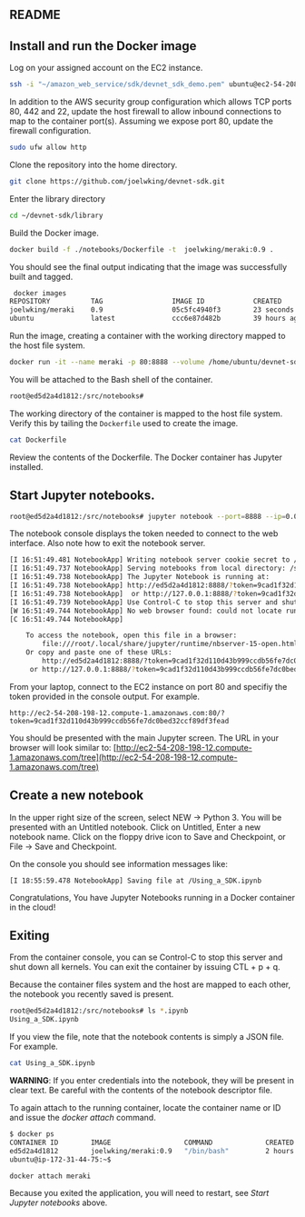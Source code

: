 README
------

## Install and run the Docker image

Log on your assigned account on the EC2 instance.

```bash
ssh -i "~/amazon_web_service/sdk/devnet_sdk_demo.pem" ubuntu@ec2-54-208-198-12.compute-1.amazonaws.com
```

In addition to the AWS security group configuration which allows TCP ports 80, 442 and 22, update the host firewall to allow inbound connections to map to the container port(s). Assuming we expose port 80, update the firewall configuration.

```bash
sudo ufw allow http
```
Clone the repository into the home directory.
```bash
git clone https://github.com/joelwking/devnet-sdk.git
```
Enter the library directory
```bash
cd ~/devnet-sdk/library
```

Build the Docker image.
```bash
docker build -f ./notebooks/Dockerfile -t  joelwking/meraki:0.9 .

```
You should see the final output indicating that the image was successfully built and tagged.
```bash
 docker images
REPOSITORY          TAG                 IMAGE ID            CREATED             SIZE
joelwking/meraki    0.9                 05c5fc4940f3        23 seconds ago      576MB
ubuntu              latest              ccc6e87d482b        39 hours ago        64.2MB
```

Run the image, creating a container with the working directory mapped to the host file system.
```bash
docker run -it --name meraki -p 80:8888 --volume /home/ubuntu/devnet-sdk/library/notebooks:/src/notebooks joelwking/meraki:0.9
```

You will be attached to the Bash shell of the container.
```bash
root@ed5d2a4d1812:/src/notebooks#
```
The working directory of the container is mapped to the host file system. Verify this by tailing the `Dockerfile` used to create the image.
```bash
cat Dockerfile
```
Review the contents of the Dockerfile. The Docker container has Jupyter installed. 

## Start Jupyter notebooks.

```bash
root@ed5d2a4d1812:/src/notebooks# jupyter notebook --port=8888 --ip=0.0.0.0 --allow-root
```
The notebook console displays the token needed to connect to the web interface. Also note how to exit the notebook server.
```bash
[I 16:51:49.481 NotebookApp] Writing notebook server cookie secret to /root/.local/share/jupyter/runtime/notebook_cookie_secret
[I 16:51:49.737 NotebookApp] Serving notebooks from local directory: /src/notebooks
[I 16:51:49.738 NotebookApp] The Jupyter Notebook is running at:
[I 16:51:49.738 NotebookApp] http://ed5d2a4d1812:8888/?token=9cad1f32d110d43b999ccdb56fe7dc0bed32ccf89df3fead
[I 16:51:49.738 NotebookApp]  or http://127.0.0.1:8888/?token=9cad1f32d110d43b999ccdb56fe7dc0bed32ccf89df3fead
[I 16:51:49.739 NotebookApp] Use Control-C to stop this server and shut down all kernels (twice to skip confirmation).
[W 16:51:49.744 NotebookApp] No web browser found: could not locate runnable browser.
[C 16:51:49.744 NotebookApp]

    To access the notebook, open this file in a browser:
        file:///root/.local/share/jupyter/runtime/nbserver-15-open.html
    Or copy and paste one of these URLs:
        http://ed5d2a4d1812:8888/?token=9cad1f32d110d43b999ccdb56fe7dc0bed32ccf89df3fead
     or http://127.0.0.1:8888/?token=9cad1f32d110d43b999ccdb56fe7dc0bed32ccf89df3fead

```
From your laptop, connect to the EC2 instance on port 80 and specifiy the token provided in the console output. For example.
```
http://ec2-54-208-198-12.compute-1.amazonaws.com:80/?token=9cad1f32d110d43b999ccdb56fe7dc0bed32ccf89df3fead
```
You should be presented with the main Jupyter screen. The URL in your browser will look similar to: [http://ec2-54-208-198-12.compute-1.amazonaws.com/tree](http://ec2-54-208-198-12.compute-1.amazonaws.com/tree)

## Create a new notebook
In the upper right size of the screen, select NEW -> Python 3. You will be presented with an Untitled notebook. Click on Untitled, Enter a new notebook name. Click on the floppy drive icon to Save and Checkpoint, or File -> Save and Checkpoint.

On the console you should see information messages like:
```
[I 18:55:59.478 NotebookApp] Saving file at /Using_a_SDK.ipynb
```
Congratulations, You have Jupyter Notebooks running in a Docker container in the cloud!

## Exiting 
From the container console, you can se Control-C to stop this server and shut down all kernels. You can exit the container by issuing CTL + p + q.

Because the container files system and the host are mapped to each other, the notebook you recently saved is present.

```bash
root@ed5d2a4d1812:/src/notebooks# ls *.ipynb
Using_a_SDK.ipynb
```
If you view the file, note that the notebook contents is simply a JSON file. For example.

```bash
cat Using_a_SDK.ipynb
```
**WARNING**: If you enter credentials into the notebook, they will be present in clear text. Be careful with the contents of the notebook descriptor file.

To again attach to the running container, locate the container name or ID and issue the *docker attach* command.

```bash
$ docker ps
CONTAINER ID        IMAGE                  COMMAND             CREATED             STATUS              PORTS                  NAMES
ed5d2a4d1812        joelwking/meraki:0.9   "/bin/bash"         2 hours ago         Up 2 hours          0.0.0.0:80->8888/tcp   meraki
ubuntu@ip-172-31-44-75:~$
```

```bash
docker attach meraki
```
Because you exited the application, you will need to restart, see *Start Jupyter notebooks* above.